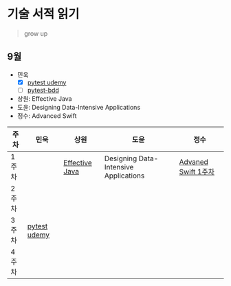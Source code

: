 # 기술 서적 읽기
> grow up

## 9월 
- 민욱
  - [x] [pytest udemy](https://www.udemy.com/course/elegant-automation-frameworks-with-python-and-pytest)
  - [ ] [pytest-bdd]()
- 상원: Effective Java
- 도윤: Designing Data-Intensive Applications
- 정수: Advanced Swift

| 주차 | 민욱 | 상원 | 도윤 | 정수 | 
| --- | --- | --------- | --- | --- |
| 1주차 | | [Effective Java](https://github.com/DevReading/Dev-Book-Club/tree/main/%EC%83%81%EC%9B%90/Effective%20Java)  | Designing Data-Intensive Applications | [Advaned Swift 1주차](정수/Advanced%20Swift/2.%20Built-In%20Collections.md) |
| 2주차 |  |  | |  | 
| 3주차 |[pytest udemy](https://github.com/minkj1992/Python/blob/master/pytest)|  | |  | 
| 4주차 |  |  | |  | 
